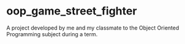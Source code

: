 # oop_game_street_fighter
A project developed by me and my classmate to the Object Oriented Programming subject during a term.
